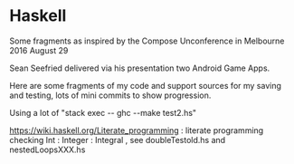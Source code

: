 # Haskell
Some fragments as inspired by the Compose Unconference in Melbourne 2016 August 29

Sean Seefried delivered via his presentation two Android Game Apps.

Here are some fragments of my code and support sources for my saving and testing, lots of mini commits to show progression.

Using a lot of "stack exec -- ghc --make test2.hs"

https://wiki.haskell.org/Literate_programming   : literate programming
checking Int : Integer : Integral , see doubleTestold.hs and nestedLoopsXXX.hs


